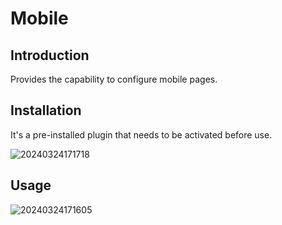 # Mobile

<PluginInfo name="mobile-client"></PluginInfo>

## Introduction

Provides the capability to configure mobile pages.

## Installation

It's a pre-installed plugin that needs to be activated before use.

![20240324171718](https://static-docs.nocobase.com/20240324171718.png)

## Usage

![20240324171605](https://static-docs.nocobase.com/20240324171605.png)
